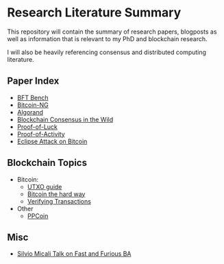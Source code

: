 # Research Literature Summary

This repository will contain the summary of research papers, blogposts as well
as information that is relevant to my PhD and blockchain research.

I will also be heavily referencing consensus and distributed computing literature.


## Paper Index

- [BFT Bench](papers/bftbench_gupta.md)
- [Bitcoin-NG](papers/bitcoin_ng.md)
- [Algorand](papers/algorand.md)
- [Blockchain Consensus in the Wild](papers/blockchain_consensus_wild.md)
- [Proof-of-Luck](papers/proof_of_luck.md)
- [Proof-of-Activity](papers/proof_of_activity.md)
- [Eclipse Attack on Bitcoin](papers/eclipse_bitcoin.md)

## Blockchain Topics

- Bitcoin:
    - [UTXO guide](blockchain/bitcoin/bitcoin_developer_guide_UTXO_30032017.md)
    - [Bitcoin the hard way](blockchain/bitcoin/bitcoin_hard_way_30032017.md)
    - [Verifying Transactions](blockchain/bitcoin/bitcoin_verifying_19042017.md)
- Other
    - [PPCoin](blockchain/other/ppcoin.md)

## Misc

- [Silvio Micali Talk on Fast and Furious BA](misc/byzantine_agreement_micali.md)
